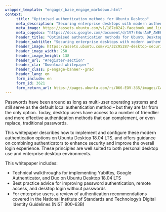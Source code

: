 ```yaml
---
wrapper_template: "engage/_base_engage_markdown.html"
context:
     title: "Optimised authentication methods for Ubuntu Desktop"
     meta_description: "Securing enterprise desktops with modern authentication options"
     meta_image: https://assets.ubuntu.com/v1/187e8242-facebook_and_linkedin_banner+%281%29.jpeg
     meta_copydoc: "https://docs.google.com/document/d/1V7rE4urAmP_AWEOPMGut27kaJOeip3kfkEqJHZf7wQg/edit?usp=sharing"
     header_title: "Optimised authentication methods for Ubuntu Desktop"
     header_subtitle: "Securing enterprise desktops with modern authentication options"
     header_image: https://assets.ubuntu.com/v1/32c95287-desktop-security-white.svg
     header_image_width: 250
     header_image_height: 138
     header_url: "#register-section"
     header_cta: "Download whitepaper"
     header_class: p-engage-banner--grad
     header_lang: en
     form_include: en
     form_id: 3621
     form_return_url: https://pages.ubuntu.com/rs/066-EOV-335/images/Canonical_Authentication%20for%20Ubuntu%20Desktop_V6.pdf
---
```


Passwords have been around as long as multi-user operating systems and still serve as the default local authentication method – but they are far from the only option. Today, desktop users have access to a number of friendlier and more effective authentication methods that can complement, or even replace, traditional passwords.

This whitepaper describes how to implement and configure these modern authentication options on Ubuntu Desktop 18.04 LTS, and offers guidance on combining authenticators to enhance security and improve the overall login experience. These principles are well suited to both personal desktop use and enterprise desktop environments. 

This whitepaper includes:

- Technical walkthroughs for implementing YubiKey, Google Authenticator, and Duo on Ubuntu Desktop 18.04 LTS
- Best practice advice for improving password authentication, remote access, and desktop login without passwords
- For enterprise users, a review of authentication recommendations covered in the National Institute of Standards and Technology’s Digital Identity Guidelines (NIST 800-63B)